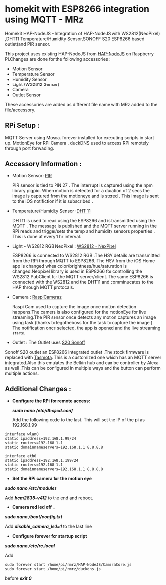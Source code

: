 # homekit with ESP8266 integration using MQTT - MRz

Homekit HAP-NodeJS - Integration of HAP-NodeJS with WS2812(NeoPixel) ,DHT11 Temperature/Humidity Sensor,SONOFF S20(ESP8266 based outlet)and PIR sensor.

This project uses existing HAP-NodeJS from [HAP-NodeJS](https://github.com/KhaosT/HAP-NodeJS) on Raspberry Pi.Changes are done for the following accessories :

- Motion Sensor
- Temperature Sensor
- Humidity Sensor
- Light (WS2812 Sensor)
- Camera
- Outlet Sensor


These accessories are added as different file name with MRz added to the file/accessory.

**RPi Setup :**
------------
MQTT Server using Mosca.
forever installed for executing scripts in start up.
MotionEye for RPi Camera .
duckDNS used to access RPi remotely through port forwading.


**Accessory Information :**
---------------------
- Motion Sensor:  [PIR ](https://www.aliexpress.com/item/Free-Shipping-HC-SR501-Adjust-Infrared-IR-Pyroelectric-Infrared-PIR-module-Motion-Sensor-Detector-Module-We/1564561530.html?spm=2114.01010208.3.1.fw8lUJ&ws_ab_test=searchweb0_0,searchweb201602_6_10065_10068_433_434_10136_10137_10138_10060_10062_10141_10056_126_10055_10054_10059_201_10531_10099_10530_10103_10102_10096_10052_10144_10053_10050_10107_10142_10051_10106_10143_10526_10529_10084_10083_10080_10082_10081_10110_10111_10112_10113_10114_10078_10079_10073_10070_10122_10123_10124,searchweb201603_7,afswitch_1,ppcSwitch_5,single_sort_0_default&btsid=22f1d41e-f8c1-4ebc-905d-674cf9cd61df&algo_expid=5bdb3aea-6f98-4a18-b021-21d7399bc9fc-0&algo_pvid=5bdb3aea-6f98-4a18-b021-21d7399bc9fc "PIR")

	PIR sensor is tied to PIN 27 . The interrupt is captured using the npm library pigpio. When motion is detected for a duration of 2 secs the image is captured from the motioneye and is stored . This image is sent to the iOS notifiction if it is subscribed .

- Temperature/Humidity Sensor :[DHT 11](https://www.aliexpress.com/item/New-DHT11-Temperature-and-Relative-Humidity-Sensor-Module-for-arduino/1873305905.html?spm=2114.01010208.3.1.UYYlF0&ws_ab_test=searchweb0_0,searchweb201602_6_10065_10068_433_434_10136_10137_10138_10060_10062_10141_10056_126_10055_10054_10059_201_10531_10099_10530_10103_10102_10096_10052_10144_10053_10050_10107_10142_10051_10106_10143_10526_10529_10084_10083_10080_10082_10081_10110_10111_10112_10113_10114_10078_10079_10073_10070_10122_10123_10124,searchweb201603_7,afswitch_1,ppcSwitch_5,single_sort_0_default&btsid=81de70fd-4b96-438e-a3f3-905a1678a619&algo_expid=4c343c5c-f9ec-410c-b281-fcc752c34535-0&algo_pvid=4c343c5c-f9ec-410c-b281-fcc752c34535)

	DHT11 is used to read using the ESP8266 and is transmitted using the MQTT . The message is published and the MQTT server running in the RPi reads and trigger/sets the temp and humidity sensors properties . This is done at every 1 hr interval.

- Light - WS2812 RGB NeoPixel :
[WS2812 - NexPixel](https://www.aliexpress.com/item/1pcs-RGB-LED-Ring-24Bit-WS2812-5050-RGB-LED-Integrated-Drivers/32787336145.html?spm=2114.01010208.3.63.upTssX&ws_ab_test=searchweb0_0,searchweb201602_6_10065_10068_433_434_10136_10137_10138_10060_10062_10141_10056_126_10055_10054_10059_201_10531_10099_10530_10103_10102_10096_10052_10144_10053_10050_10107_10142_10051_10106_10143_10526_10529_10084_10083_10080_10082_10081_10110_10111_10112_10113_10114_10078_10079_10073_10070_10122_10123_10124,searchweb201603_7,afswitch_1,ppcSwitch_5,single_sort_0_default&btsid=f754c8b2-0913-4684-847c-9fd93dafff57&algo_expid=db077eb5-dd01-4f75-8dd9-69b0b711c656-7&algo_pvid=db077eb5-dd01-4f75-8dd9-69b0b711c656)

	ESP8266 is connected to WS2812 RGB .The HSV details are transmitted from the RPi through MQTT to ESP8266. The HSV from the iOS Home app is changed when color/brightness/hue/saturation is changed.Neopixel library is used in ESP8266 for controlling the WS2812.PubClient for the MQTT server/client. The same ESP8266 is connected with the WS2812 and the DHT11 and comminucates to the HAP through MQTT protocals.

- Camera :
[RaspiCameraz](https://www.aliexpress.com/item/Free-Shipping-Raspberry-Pi-CSI-Camera-Module-5MP-Webcam-Video-1080p-720p/32414048534.html?spm=2114.40010208.4.9.j5VPEm)

	Raspi Cam used to capture the image once motion detection happens.The camera is also configured for the motionEye for live streaming.The PIR sensor once detects any motion captures an image using task (thanks to legotheboss for the task to capture the image ). The notification once selected, the app is opened and the live streaming starts.

 - Outlet :
The Outlet uses [S20 Sonoff](http://sonoff.itead.cc/en/products/residential/s20-socket)

  Sonoff S20 outlet an ESP8266 integrated outlet .The stock firmware is replaced with [Tasmota](https://github.com/arendst/Sonoff-Tasmota). This is a customized one which has an MQTT server integrated.Also this emulates the Belkin hub and can be controller by Alexa as well .This can be configured in multiple ways and the button can perform multiple actions.


**Additional Changes :**
----------------
* **Configure the RPi for remote access:**

	**_sudo nano /etc/dhcpcd.conf_**

	Add the following code to the last. This will set the IP of the pi as 192.168.1.99

```
interface wlan0
static ipaddress=192.168.1.99/24
static routers=192.168.1.1
static domainnameservers=192.168.1.1 8.8.8.8

interface eth0
static ipaddress=192.168.1.199/24
static routers=192.168.1.1
static domainnameservers=192.168.1.1 8.8.8.8

```
		

* **Set the RPi camera for the motion eye**

**_sudo nano /etc/modules_**

Add **_bcm2835-v4l2_** to the end and reboot. 

* **Camera red led off** _

**_sudo nano /boot/config.txt_**

Add **_disable_camera_led=1_** to the last line 

* **Configure forever for startup script**

**_sudo nano /etc/rc.local_**

Add 
```
sudo forever start /home/pi/rmrz/HAP-NodeJS/CameraCore.js 
sudo forever start /home/pi/rmrz/duckdns.js
```
before **_exit 0_**
